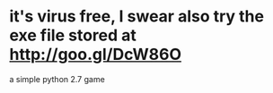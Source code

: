 it's virus free, I swear
also try the exe file stored at http://goo.gl/DcW86O
================

a simple python 2.7 game
